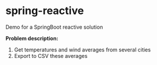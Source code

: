 # spring-reactive
Demo for a SpringBoot reactive solution

**Problem description:**
1. Get temperatures and wind averages from several cities
2. Export to CSV these averages
